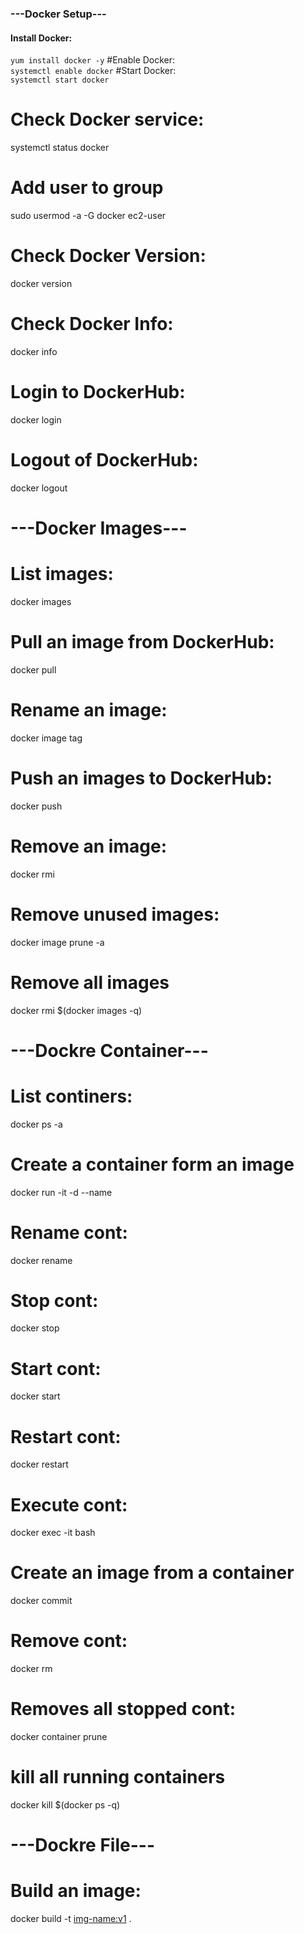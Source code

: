 ### ---Docker Setup---
#### Install Docker: 	
`yum install docker -y`
#Enable Docker:		
`systemctl enable docker`
#Start Docker:		
`systemctl start docker`
# Check Docker service:		
systemctl status docker
# Add user to group
sudo usermod -a -G docker ec2-user
# Check Docker Version: 	
docker version
# Check Docker Info:			
docker info
# Login to DockerHub:	
docker login
# Logout of DockerHub:	
docker logout


# ---Docker Images---
# List images:		
docker images
# Pull an image from DockerHub: 			
docker pull <img>
# Rename an image:			
docker image tag <img> <new-name>
# Push an images to DockerHub:			
docker push <img name>
# Remove an image:			
docker rmi <img>
# Remove unused images:		
docker image prune -a
# Remove all images
docker rmi $(docker images -q)


# ---Dockre Container---
# List continers:	
docker ps -a
# Create a container form an image
docker run -it -d --name <container> <img>
# Rename cont:		
docker rename <container> <new name>
# Stop cont:			
docker stop <container>
# Start cont:			
docker start <continer>
# Restart cont:		
docker restart <container>
# Execute cont:		
docker exec -it <container> bash
# Create an image from a container
docker commit <container> <new-img-name>
# Remove cont:		
docker rm <container>
# Removes all stopped cont:	
docker container prune
# kill all running containers
docker kill $(docker ps -q)


# ---Dockre File---
# Build an image:			
docker build -t <img-name:v1> .




















